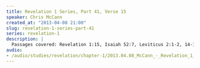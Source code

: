 ```yaml
--- 
title: Revelation 1 Series, Part 41, Verse 15
speaker: Chris McCann
created_at: "2013-04-08 21:00"
slug: revelation-1-series-part-41
series: revelation-1
description: |
  Passages covered: Revelation 1:15, Isaiah 52:7, Leviticus 2:1-2, 14-16, Numbers 21:7-9, Job 28:1-2, Isaiah 28:16, Matthew 13:42,50, Revelation 9:2, Revelation 3:18.
audio: 
- /audio/studies/revelation/chapter-1/2013.04.08_McCann_-_Revelation_1_Series_Part_41.yaml
---
```

